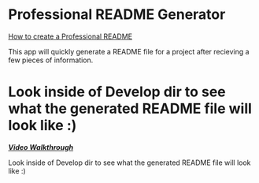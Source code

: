 # Professional README Generator

[How to create a Professional README](./readme-guide.md)

This app will quickly generate a README file for a project after recieving a few pieces of information. 

# Look inside of Develop dir to see what the generated README file will look like :)

***[Video Walkthrough](https://drive.google.com/file/d/1BtmPyFMLy6ijBSVy7aA2V7OAWPvH0GpQ/view)***

Look inside of Develop dir to see what the generated README file will look like :)
 
